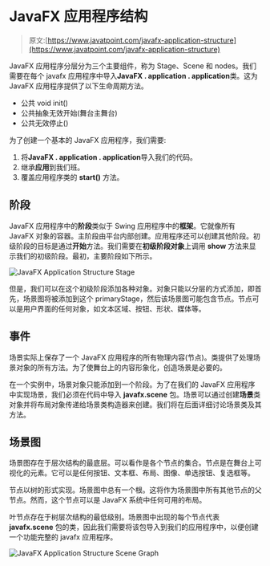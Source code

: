 # JavaFX 应用程序结构

> 原文:[https://www.javatpoint.com/javafx-application-structure](https://www.javatpoint.com/javafx-application-structure)

JavaFX 应用程序分层分为三个主要组件，称为 Stage、Scene 和 nodes。我们需要在每个 javafx 应用程序中导入**JavaFX . application . application**类。这为 JavaFX 应用程序提供了以下生命周期方法。

*   公共 void init()
*   公共抽象无效开始(舞台主舞台)
*   公共无效停止()

为了创建一个基本的 JavaFX 应用程序，我们需要:

1.  将**JavaFX . application . application**导入我们的代码。
2.  继承**应用**到我们班。
3.  覆盖应用程序类的 **start()** 方法。

## 阶段

JavaFX 应用程序中的**阶段**类似于 Swing 应用程序中的**框架**。它就像所有 JavaFX 对象的容器。主阶段由平台内部创建。应用程序还可以创建其他阶段。初级阶段的目标是通过**开始**方法。我们需要在**初级阶段对象**上调用 **show** 方法来显示我们的初级阶段。最初，主要阶段如下所示。

![JavaFX Application Structure Stage](../Images/fa4d2e4a4f0262c274fa6925279f11c0.png)

但是，我们可以在这个初级阶段添加各种对象。对象只能以分层的方式添加，即首先，场景图将被添加到这个 primaryStage，然后该场景图可能包含节点。节点可以是用户界面的任何对象，如文本区域、按钮、形状、媒体等。

## 事件

场景实际上保存了一个 JavaFX 应用程序的所有物理内容(节点)。类提供了处理场景对象的所有方法。为了使舞台上的内容形象化，创造场景是必要的。

在一个实例中，场景对象只能添加到一个阶段。为了在我们的 JavaFX 应用程序中实现场景，我们必须在代码中导入 **javafx.scene** 包。场景可以通过创建**场景**类对象并将布局对象传递给场景类构造器来创建。我们将在后面详细讨论场景类及其方法。

## 场景图

场景图存在于层次结构的最底层。可以看作是各个节点的集合。节点是在舞台上可视化的元素。它可以是任何按钮、文本框、布局、图像、单选按钮、复选框等。

节点以树的形式实现。场景图中总有一个根。这将作为场景图中所有其他节点的父节点。然而，这个节点可以是 JavaFX 系统中任何可用的布局。

叶节点存在于树层次结构的最低级别。场景图中出现的每个节点代表 **javafx.scene** 包的类，因此我们需要将该包导入到我们的应用程序中，以便创建一个功能完整的 javafx 应用程序。

![JavaFX Application Structure Scene Graph](../Images/551cb31a12caa269839dcfbb2d02790e.png)